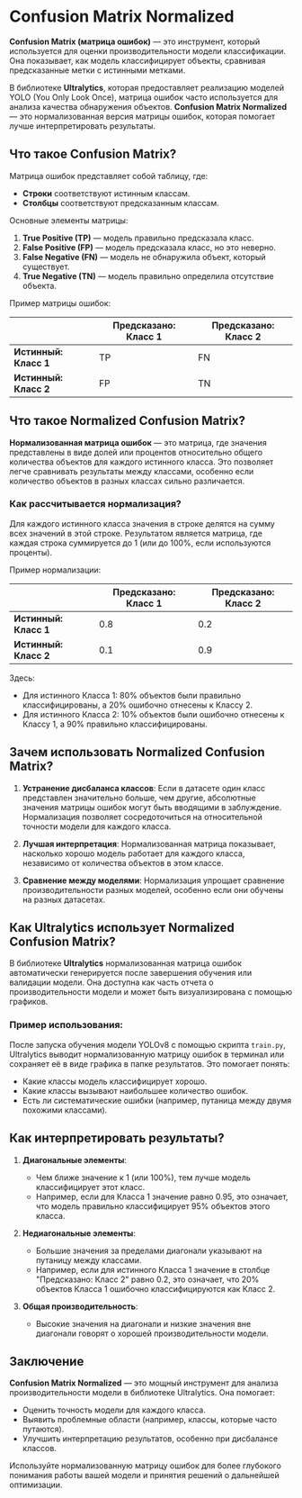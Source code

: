 # Confusion Matrix Normalized

**Confusion Matrix (матрица ошибок)** — это инструмент, который используется для оценки производительности модели классификации. Она показывает, как модель классифицирует объекты, сравнивая предсказанные метки с истинными метками. 

В библиотеке **Ultralytics**, которая предоставляет реализацию моделей YOLO (You Only Look Once), матрица ошибок часто используется для анализа качества обнаружения объектов. **Confusion Matrix Normalized** — это нормализованная версия матрицы ошибок, которая помогает лучше интерпретировать результаты.

## Что такое Confusion Matrix?

Матрица ошибок представляет собой таблицу, где:
- **Строки** соответствуют истинным классам.
- **Столбцы** соответствуют предсказанным классам.

Основные элементы матрицы:
1. **True Positive (TP)** — модель правильно предсказала класс.
2. **False Positive (FP)** — модель предсказала класс, но это неверно.
3. **False Negative (FN)** — модель не обнаружила объект, который существует.
4. **True Negative (TN)** — модель правильно определила отсутствие объекта.

Пример матрицы ошибок:

|                | Предсказано: Класс 1 | Предсказано: Класс 2 |
|----------------|----------------------|----------------------|
| **Истинный: Класс 1** | TP                   | FN                   |
| **Истинный: Класс 2** | FP                   | TN                   |


## Что такое Normalized Confusion Matrix?

**Нормализованная матрица ошибок** — это матрица, где значения представлены в виде долей или процентов относительно общего количества объектов для каждого истинного класса. Это позволяет легче сравнивать результаты между классами, особенно если количество объектов в разных классах сильно различается.

### Как рассчитывается нормализация?
Для каждого истинного класса значения в строке делятся на сумму всех значений в этой строке. Результатом является матрица, где каждая строка суммируется до 1 (или до 100%, если используются проценты).

Пример нормализации:

|                | Предсказано: Класс 1 | Предсказано: Класс 2 |
|----------------|----------------------|----------------------|
| **Истинный: Класс 1** | 0.8                  | 0.2                  |
| **Истинный: Класс 2** | 0.1                  | 0.9                  |

Здесь:
- Для истинного Класса 1: 80% объектов были правильно классифицированы, а 20% ошибочно отнесены к Классу 2.
- Для истинного Класса 2: 10% объектов были ошибочно отнесены к Классу 1, а 90% правильно классифицированы.

## Зачем использовать Normalized Confusion Matrix?

1. **Устранение дисбаланса классов**:
   Если в датасете один класс представлен значительно больше, чем другие, абсолютные значения матрицы ошибок могут быть вводящими в заблуждение. Нормализация позволяет сосредоточиться на относительной точности модели для каждого класса.

2. **Лучшая интерпретация**:
   Нормализованная матрица показывает, насколько хорошо модель работает для каждого класса, независимо от количества объектов в этом классе.

3. **Сравнение между моделями**:
   Нормализация упрощает сравнение производительности разных моделей, особенно если они обучены на разных датасетах.

## Как Ultralytics использует Normalized Confusion Matrix?

В библиотеке **Ultralytics** нормализованная матрица ошибок автоматически генерируется после завершения обучения или валидации модели. Она доступна как часть отчета о производительности модели и может быть визуализирована с помощью графиков.

### Пример использования:
После запуска обучения модели YOLOv8 с помощью скрипта `train.py`, Ultralytics выводит нормализованную матрицу ошибок в терминал или сохраняет её в виде графика в папке результатов. Это помогает понять:
- Какие классы модель классифицирует хорошо.
- Какие классы вызывают наибольшее количество ошибок.
- Есть ли систематические ошибки (например, путаница между двумя похожими классами).

## Как интерпретировать результаты?

1. **Диагональные элементы**:
   - Чем ближе значение к 1 (или 100%), тем лучше модель классифицирует этот класс.
   - Например, если для Класса 1 значение равно 0.95, это означает, что модель правильно классифицирует 95% объектов этого класса.

2. **Недиагональные элементы**:
   - Большие значения за пределами диагонали указывают на путаницу между классами.
   - Например, если для истинного Класса 1 значение в столбце "Предсказано: Класс 2" равно 0.2, это означает, что 20% объектов Класса 1 ошибочно классифицируются как Класс 2.

3. **Общая производительность**:
   - Высокие значения на диагонали и низкие значения вне диагонали говорят о хорошей производительности модели.

## Заключение

**Confusion Matrix Normalized** — это мощный инструмент для анализа производительности модели в библиотеке Ultralytics. Она помогает:
- Оценить точность модели для каждого класса.
- Выявить проблемные области (например, классы, которые часто путаются).
- Улучшить интерпретацию результатов, особенно при дисбалансе классов.

Используйте нормализованную матрицу ошибок для более глубокого понимания работы вашей модели и принятия решений о дальнейшей оптимизации.